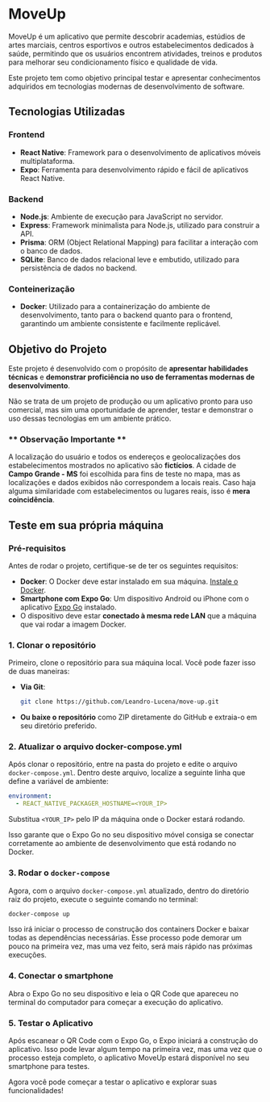 # MoveUp

MoveUp é um aplicativo que permite descobrir academias, estúdios de artes marciais, centros esportivos e outros estabelecimentos dedicados à saúde, permitindo que os usuários encontrem atividades, treinos e produtos para melhorar seu condicionamento físico e qualidade de vida.

Este projeto tem como objetivo principal testar e apresentar conhecimentos adquiridos em tecnologias modernas de desenvolvimento de software.

## Tecnologias Utilizadas

### Frontend

- **React Native**: Framework para o desenvolvimento de aplicativos móveis multiplataforma.
- **Expo**: Ferramenta para desenvolvimento rápido e fácil de aplicativos React Native.

### Backend

- **Node.js**: Ambiente de execução para JavaScript no servidor.
- **Express**: Framework minimalista para Node.js, utilizado para construir a API.
- **Prisma**: ORM (Object Relational Mapping) para facilitar a interação com o banco de dados.
- **SQLite**: Banco de dados relacional leve e embutido, utilizado para persistência de dados no backend.

### Conteinerização

- **Docker**: Utilizado para a containerização do ambiente de desenvolvimento, tanto para o backend quanto para o frontend, garantindo um ambiente consistente e facilmente replicável.

## Objetivo do Projeto

Este projeto é desenvolvido com o propósito de **apresentar habilidades técnicas** e **demonstrar proficiência no uso de ferramentas modernas de desenvolvimento**.

Não se trata de um projeto de produção ou um aplicativo pronto para uso comercial, mas sim uma oportunidade de aprender, testar e demonstrar o uso dessas tecnologias em um ambiente prático.

### \*\* Observação Importante \*\*

A localização do usuário e todos os endereços e geolocalizações dos estabelecimentos mostrados no aplicativo são **fictícios**. A cidade de **Campo Grande - MS** foi escolhida para fins de teste no mapa, mas as localizações e dados exibidos não correspondem a locais reais. Caso haja alguma similaridade com estabelecimentos ou lugares reais, isso é **mera coincidência**.

## Teste em sua própria máquina

### Pré-requisitos

Antes de rodar o projeto, certifique-se de ter os seguintes requisitos:

- **Docker**: O Docker deve estar instalado em sua máquina. [Instale o Docker](https://www.docker.com/get-started).
- **Smartphone com Expo Go**: Um dispositivo Android ou iPhone com o aplicativo [Expo Go](https://expo.dev/tools#expo-go) instalado.
- O dispositivo deve estar **conectado à mesma rede LAN** que a máquina que vai rodar a imagem Docker.

### 1. Clonar o repositório

Primeiro, clone o repositório para sua máquina local. Você pode fazer isso de duas maneiras:

- **Via Git**:
  ```bash
  git clone https://github.com/Leandro-Lucena/move-up.git
  ```
- **Ou baixe o repositório** como ZIP diretamente do GitHub e extraia-o em seu diretório preferido.

### 2. Atualizar o arquivo docker-compose.yml

Após clonar o repositório, entre na pasta do projeto e edite o arquivo `docker-compose.yml`. Dentro deste arquivo, localize a seguinte linha que define a variável de ambiente:

```yaml
environment:
  - REACT_NATIVE_PACKAGER_HOSTNAME=<YOUR_IP>
```

Substitua `<YOUR_IP>` pelo IP da máquina onde o Docker estará rodando.

Isso garante que o Expo Go no seu dispositivo móvel consiga se conectar corretamente ao ambiente de desenvolvimento que está rodando no Docker.

### 3. Rodar o `docker-compose`

Agora, com o arquivo `docker-compose.yml` atualizado, dentro do diretório raiz do projeto, execute o seguinte comando no terminal:

```bash
docker-compose up
```

Isso irá iniciar o processo de construção dos containers Docker e baixar todas as dependências necessárias. Esse processo pode demorar um pouco na primeira vez, mas uma vez feito, será mais rápido nas próximas execuções.

### 4. Conectar o smartphone

Abra o Expo Go no seu dispositivo e leia o QR Code que apareceu no terminal do computador para começar a execução do aplicativo.

### 5. Testar o Aplicativo

Após escanear o QR Code com o Expo Go, o Expo iniciará a construção do aplicativo. Isso pode levar algum tempo na primeira vez, mas uma vez que o processo esteja completo, o aplicativo MoveUp estará disponível no seu smartphone para testes.

Agora você pode começar a testar o aplicativo e explorar suas funcionalidades!

